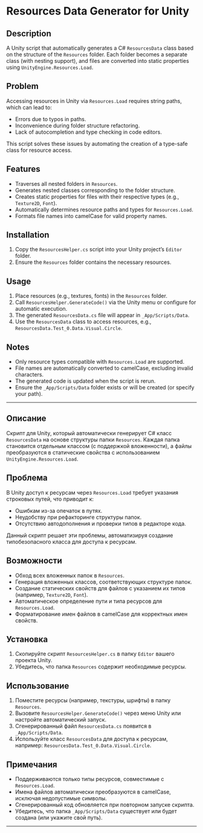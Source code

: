 # Resources Data Generator for Unity

## Description
A Unity script that automatically generates a C# `ResourcesData` class based on the structure of the `Resources` folder. Each folder becomes a separate class (with nesting support), and files are converted into static properties using `UnityEngine.Resources.Load`.

## Problem
Accessing resources in Unity via `Resources.Load` requires string paths, which can lead to:
- Errors due to typos in paths.
- Inconvenience during folder structure refactoring.
- Lack of autocompletion and type checking in code editors.

This script solves these issues by automating the creation of a type-safe class for resource access.

## Features
- Traverses all nested folders in `Resources`.
- Generates nested classes corresponding to the folder structure.
- Creates static properties for files with their respective types (e.g., `Texture2D`, `Font`).
- Automatically determines resource paths and types for `Resources.Load`.
- Formats file names into camelCase for valid property names.

## Installation
1. Copy the `ResourcesHelper.cs` script into your Unity project’s `Editor` folder.
2. Ensure the `Resources` folder contains the necessary resources.

## Usage
1. Place resources (e.g., textures, fonts) in the `Resources` folder.
2. Call `ResourcesHelper.GenerateCode()` via the Unity menu or configure for automatic execution.
3. The generated `ResourcesData.cs` file will appear in `_App/Scripts/Data`.
4. Use the `ResourcesData` class to access resources, e.g., `ResourcesData.Test_0.Data.Visual.Circle`.

## Notes
- Only resource types compatible with `Resources.Load` are supported.
- File names are automatically converted to camelCase, excluding invalid characters.
- The generated code is updated when the script is rerun.
- Ensure the `_App/Scripts/Data` folder exists or will be created (or specify your path).

---

## Описание
Скрипт для Unity, который автоматически генерирует C# класс `ResourcesData` на основе структуры папки `Resources`. Каждая папка становится отдельным классом (с поддержкой вложенности), а файлы преобразуются в статические свойства с использованием `UnityEngine.Resources.Load`.

## Проблема
В Unity доступ к ресурсам через `Resources.Load` требует указания строковых путей, что приводит к:
- Ошибкам из-за опечаток в путях.
- Неудобству при рефакторинге структуры папок.
- Отсутствию автодополнения и проверки типов в редакторе кода.

Данный скрипт решает эти проблемы, автоматизируя создание типобезопасного класса для доступа к ресурсам.

## Возможности
- Обход всех вложенных папок в `Resources`.
- Генерация вложенных классов, соответствующих структуре папок.
- Создание статических свойств для файлов с указанием их типов (например, `Texture2D`, `Font`).
- Автоматическое определение пути и типа ресурсов для `Resources.Load`.
- Форматирование имен файлов в camelCase для корректных имен свойств.

## Установка
1. Скопируйте скрипт `ResourcesHelper.cs` в папку `Editor` вашего проекта Unity.
2. Убедитесь, что папка `Resources` содержит необходимые ресурсы.

## Использование
1. Поместите ресурсы (например, текстуры, шрифты) в папку `Resources`.
2. Вызовите `ResourcesHelper.GenerateCode()` через меню Unity или настройте автоматический запуск.
3. Сгенерированный файл `ResourcesData.cs` появится в `_App/Scripts/Data`.
4. Используйте класс `ResourcesData` для доступа к ресурсам, например: `ResourcesData.Test_0.Data.Visual.Circle`.

## Примечания
- Поддерживаются только типы ресурсов, совместимые с `Resources.Load`.
- Имена файлов автоматически преобразуются в camelCase, исключая недопустимые символы.
- Сгенерированный код обновляется при повторном запуске скрипта.
- Убедитесь, что папка `_App/Scripts/Data` существует или будет создана (или укажите свой путь).

---
